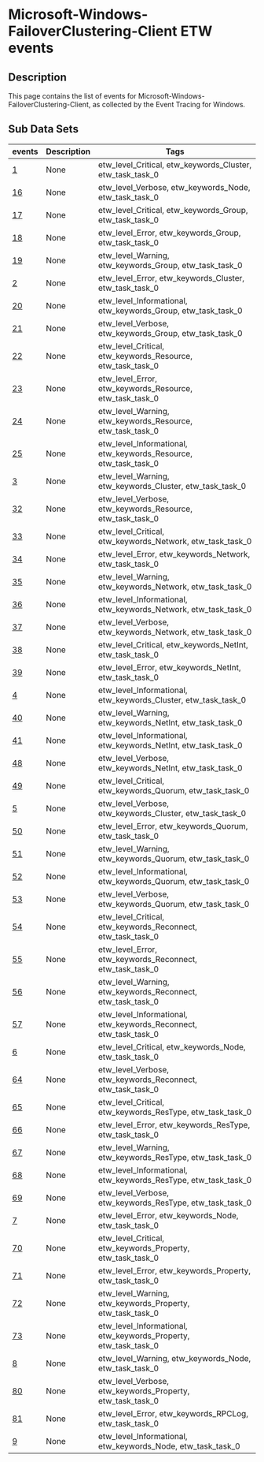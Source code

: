 # Microsoft-Windows-FailoverClustering-Client ETW events

## Description
This page contains the list of events for Microsoft-Windows-FailoverClustering-Client, as collected by the Event Tracing for Windows.

## Sub Data Sets
|events|Description|Tags|
|---|---|---|
|[1](events/event-1.md)|None|etw_level_Critical, etw_keywords_Cluster, etw_task_task_0|
|[16](events/event-16.md)|None|etw_level_Verbose, etw_keywords_Node, etw_task_task_0|
|[17](events/event-17.md)|None|etw_level_Critical, etw_keywords_Group, etw_task_task_0|
|[18](events/event-18.md)|None|etw_level_Error, etw_keywords_Group, etw_task_task_0|
|[19](events/event-19.md)|None|etw_level_Warning, etw_keywords_Group, etw_task_task_0|
|[2](events/event-2.md)|None|etw_level_Error, etw_keywords_Cluster, etw_task_task_0|
|[20](events/event-20.md)|None|etw_level_Informational, etw_keywords_Group, etw_task_task_0|
|[21](events/event-21.md)|None|etw_level_Verbose, etw_keywords_Group, etw_task_task_0|
|[22](events/event-22.md)|None|etw_level_Critical, etw_keywords_Resource, etw_task_task_0|
|[23](events/event-23.md)|None|etw_level_Error, etw_keywords_Resource, etw_task_task_0|
|[24](events/event-24.md)|None|etw_level_Warning, etw_keywords_Resource, etw_task_task_0|
|[25](events/event-25.md)|None|etw_level_Informational, etw_keywords_Resource, etw_task_task_0|
|[3](events/event-3.md)|None|etw_level_Warning, etw_keywords_Cluster, etw_task_task_0|
|[32](events/event-32.md)|None|etw_level_Verbose, etw_keywords_Resource, etw_task_task_0|
|[33](events/event-33.md)|None|etw_level_Critical, etw_keywords_Network, etw_task_task_0|
|[34](events/event-34.md)|None|etw_level_Error, etw_keywords_Network, etw_task_task_0|
|[35](events/event-35.md)|None|etw_level_Warning, etw_keywords_Network, etw_task_task_0|
|[36](events/event-36.md)|None|etw_level_Informational, etw_keywords_Network, etw_task_task_0|
|[37](events/event-37.md)|None|etw_level_Verbose, etw_keywords_Network, etw_task_task_0|
|[38](events/event-38.md)|None|etw_level_Critical, etw_keywords_NetInt, etw_task_task_0|
|[39](events/event-39.md)|None|etw_level_Error, etw_keywords_NetInt, etw_task_task_0|
|[4](events/event-4.md)|None|etw_level_Informational, etw_keywords_Cluster, etw_task_task_0|
|[40](events/event-40.md)|None|etw_level_Warning, etw_keywords_NetInt, etw_task_task_0|
|[41](events/event-41.md)|None|etw_level_Informational, etw_keywords_NetInt, etw_task_task_0|
|[48](events/event-48.md)|None|etw_level_Verbose, etw_keywords_NetInt, etw_task_task_0|
|[49](events/event-49.md)|None|etw_level_Critical, etw_keywords_Quorum, etw_task_task_0|
|[5](events/event-5.md)|None|etw_level_Verbose, etw_keywords_Cluster, etw_task_task_0|
|[50](events/event-50.md)|None|etw_level_Error, etw_keywords_Quorum, etw_task_task_0|
|[51](events/event-51.md)|None|etw_level_Warning, etw_keywords_Quorum, etw_task_task_0|
|[52](events/event-52.md)|None|etw_level_Informational, etw_keywords_Quorum, etw_task_task_0|
|[53](events/event-53.md)|None|etw_level_Verbose, etw_keywords_Quorum, etw_task_task_0|
|[54](events/event-54.md)|None|etw_level_Critical, etw_keywords_Reconnect, etw_task_task_0|
|[55](events/event-55.md)|None|etw_level_Error, etw_keywords_Reconnect, etw_task_task_0|
|[56](events/event-56.md)|None|etw_level_Warning, etw_keywords_Reconnect, etw_task_task_0|
|[57](events/event-57.md)|None|etw_level_Informational, etw_keywords_Reconnect, etw_task_task_0|
|[6](events/event-6.md)|None|etw_level_Critical, etw_keywords_Node, etw_task_task_0|
|[64](events/event-64.md)|None|etw_level_Verbose, etw_keywords_Reconnect, etw_task_task_0|
|[65](events/event-65.md)|None|etw_level_Critical, etw_keywords_ResType, etw_task_task_0|
|[66](events/event-66.md)|None|etw_level_Error, etw_keywords_ResType, etw_task_task_0|
|[67](events/event-67.md)|None|etw_level_Warning, etw_keywords_ResType, etw_task_task_0|
|[68](events/event-68.md)|None|etw_level_Informational, etw_keywords_ResType, etw_task_task_0|
|[69](events/event-69.md)|None|etw_level_Verbose, etw_keywords_ResType, etw_task_task_0|
|[7](events/event-7.md)|None|etw_level_Error, etw_keywords_Node, etw_task_task_0|
|[70](events/event-70.md)|None|etw_level_Critical, etw_keywords_Property, etw_task_task_0|
|[71](events/event-71.md)|None|etw_level_Error, etw_keywords_Property, etw_task_task_0|
|[72](events/event-72.md)|None|etw_level_Warning, etw_keywords_Property, etw_task_task_0|
|[73](events/event-73.md)|None|etw_level_Informational, etw_keywords_Property, etw_task_task_0|
|[8](events/event-8.md)|None|etw_level_Warning, etw_keywords_Node, etw_task_task_0|
|[80](events/event-80.md)|None|etw_level_Verbose, etw_keywords_Property, etw_task_task_0|
|[81](events/event-81.md)|None|etw_level_Error, etw_keywords_RPCLog, etw_task_task_0|
|[9](events/event-9.md)|None|etw_level_Informational, etw_keywords_Node, etw_task_task_0|
